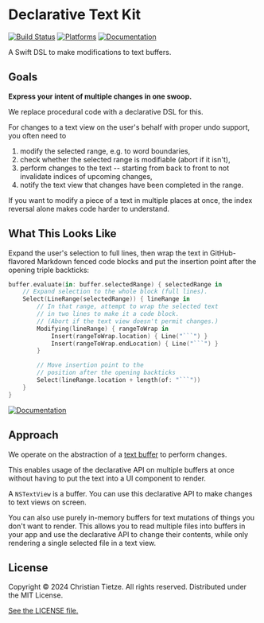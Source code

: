 # Declarative Text Kit

[![Build Status][build status badge]][build status]
[![Platforms][platforms badge]][platforms]
[![Documentation][documentation badge]][documentation]

A Swift DSL to make modifications to text buffers.

[build status]: https://github.com/CleanCocoa/DeclarativeTextKit/actions
[build status badge]: https://github.com/CleanCocoa/DeclarativeTextKit/workflows/CI/badge.svg
[platforms]: https://swiftpackageindex.com/CleanCocoa/DeclarativeTextKit
[platforms badge]: https://img.shields.io/endpoint?url=https%3A%2F%2Fswiftpackageindex.com%2Fapi%2Fpackages%2FCleanCocoa%2FDeclarativeTextKit%2Fbadge%3Ftype%3Dplatforms
[documentation]: https://swiftpackageindex.com/CleanCocoa/DeclarativeTextKit/main/documentation
[documentation badge]: https://img.shields.io/badge/Documentation-DocC-blue

## Goals

**Express your intent of multiple changes in one swoop.**

We replace procedural code with a declarative DSL for this.

For changes to a text view on the user's behalf with proper undo support, you often need to

1. modify the selected range, e.g. to word boundaries,
2. check whether the selected range is modifiable (abort if it isn't),
3. perform changes to the text -- starting from back to front to not invalidate indices of upcoming changes,
4. notify the text view that changes have been completed in the range.

If you want to modify a piece of a text in multiple places at once, the index reversal alone makes code harder to understand.


## What This Looks Like

Expand the user's selection to full lines, then wrap the text in GitHub-flavored Markdown fenced code blocks and put the insertion point after the opening triple backticks:

```swift
buffer.evaluate(in: buffer.selectedRange) { selectedRange in
    // Expand selection to the whole block (full lines).
    Select(LineRange(selectedRange)) { lineRange in
        // In that range, attempt to wrap the selected text
        // in two lines to make it a code block.
        // (Abort if the text view doesn't permit changes.)
        Modifying(lineRange) { rangeToWrap in
            Insert(rangeToWrap.location) { Line("```") }
            Insert(rangeToWrap.endLocation) { Line("```") }
        }

        // Move insertion point to the
        // position after the opening backticks
        Select(lineRange.location + length(of: "```"))
    }
}
```

[![Documentation][documentation badge blue]][documentation]

[documentation badge blue]: https://img.shields.io/badge/→_Read_the_Extensive_Documentation-0000ff?style=for-the-badge

## Approach

We operate on the abstraction of a [text buffer](https://github.com/CleanCocoa/TextBuffer) to perform changes.

This enables usage of the declarative API on multiple buffers at once without having to put the text into a UI component to render.

A `NSTextView` is a buffer. You can use this declarative API to make changes to text views on screen.

You can also use purely in-memory buffers for text mutations of things you don't want to render. This allows you to read multiple files into buffers in your app and use the declarative API to change their contents, while only rendering a single selected file in a text view.


## License

Copyright © 2024 Christian Tietze. All rights reserved. Distributed under the MIT License.

[See the LICENSE file.](./LICENSE)
